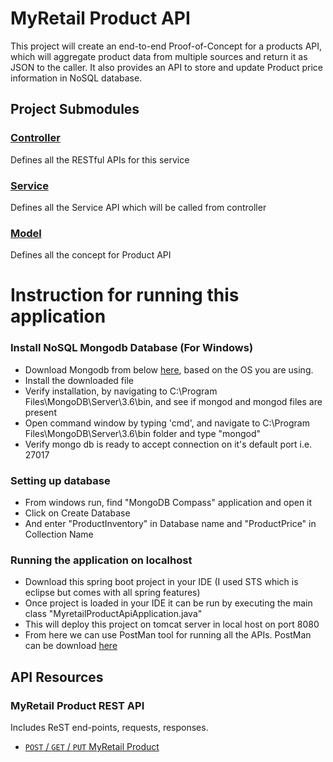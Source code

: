 # MyRetail Product API

This project will create an end-to-end Proof-of-Concept for a products API, which will aggregate product data from multiple sources and return it as JSON to the caller. It also provides an API to store and update Product price information in NoSQL database.

## Project Submodules
### [Controller](./myretail-product-api/src/main/src/main/java/com/myretail/product/api/controller)
Defines all the RESTful APIs for this service
### [Service](./myretail-product-api/src/main/src/main/java/com/myretail/product/api/service)
Defines all the Service API which will be called from controller
### [Model](./myretail-product-api/src/main/src/main/java/com/myretail/product/api/model)
Defines all the concept for Product API

# Instruction for running this application
### Install NoSQL Mongodb Database (For Windows)
- Download Mongodb from below [here](https://www.mongodb.com/try/download/community), based on the OS you are using.
- Install the downloaded file
- Verify installation, by navigating to C:\Program Files\MongoDB\Server\3.6\bin, and see if mongod and mongod files are present
- Open command window by typing 'cmd', and navigate to C:\Program Files\MongoDB\Server\3.6\bin folder and type "mongod"
- Verify mongo db is ready to accept connection on it's default port i.e. 27017
### Setting up database
- From windows run, find "MongoDB Compass" application and open it
- Click on Create Database
- And enter "ProductInventory" in Database name and "ProductPrice" in Collection Name
### Running the application on localhost
- Download this spring boot project in your IDE (I used STS which is eclipse but comes with all spring features)
- Once project is loaded in your IDE it can be run by executing the main class "MyretailProductApiApplication.java"
- This will deploy this project on tomcat server in local host on port 8080
- From here we can use PostMan tool for running all the APIs. PostMan can be download [here](https://www.postman.com/downloads/)

## API Resources
### MyRetail Product REST API
Includes ReST end-points, requests, responses.
- [`POST` / `GET` / `PUT` MyRetail Product](RESTAPI.md)
 
